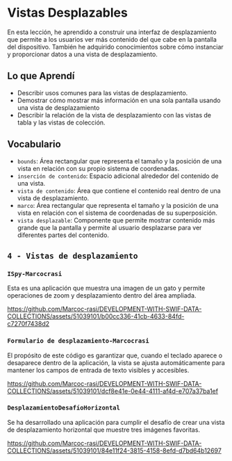 # Vistas Desplazables

En esta lección, he aprendido a construir una interfaz de desplazamiento que permite a los usuarios ver más contenido del que cabe en la pantalla del dispositivo. También he adquirido conocimientos sobre cómo instanciar y proporcionar datos a una vista de desplazamiento.

## Lo que Aprendí

- Describir usos comunes para las vistas de desplazamiento.
- Demostrar cómo mostrar más información en una sola pantalla usando una vista de desplazamiento
- Describir la relación de la vista de desplazamiento con las vistas de tabla y las vistas de colección.

## Vocabulario
- `bounds`: Área rectangular que representa el tamaño y la posición de una vista en relación con su propio sistema de coordenadas.
- `inserción de contenido`: Espacio adicional alrededor del contenido de una vista.
- `vista de contenido`: Área que contiene el contenido real dentro de una vista de desplazamiento.
- `marco`: Área rectangular que representa el tamaño y la posición de una vista en relación con el sistema de coordenadas de su superposición.
- `vista desplazable`: Componente que permite mostrar contenido más grande que la pantalla y permite al usuario desplazarse para ver diferentes partes del contenido.

## `4 - Vistas de desplazamiento`

### `ISpy-Marcocrasi`

Esta es  una aplicación que muestra una imagen de un gato y permite operaciones de zoom y desplazamiento dentro del área ampliada.

https://github.com/Marcoc-rasi/DEVELOPMENT-WITH-SWIF-DATA-COLLECTIONS/assets/51039101/b00cc336-41cb-4633-84fd-c7270f7438d2

### `Formulario de desplazamiento-Marcocrasi`

El propósito de este código es garantizar que, cuando el teclado aparece o desaparece dentro de la aplicación, la vista se ajusta automáticamente para mantener los campos de entrada de texto visibles y accesibles.

https://github.com/Marcoc-rasi/DEVELOPMENT-WITH-SWIF-DATA-COLLECTIONS/assets/51039101/dcf8e41e-0e44-4111-af4d-e707a37ba1ef

### `DesplazamientoDesafíoHorizontal`

Se ha desarrollado una aplicación para cumplir el desafío de crear una vista de desplazamiento horizontal que muestre tres imágenes favoritas. 

https://github.com/Marcoc-rasi/DEVELOPMENT-WITH-SWIF-DATA-COLLECTIONS/assets/51039101/84e11f24-3815-4158-8efd-d7bd64b12697

